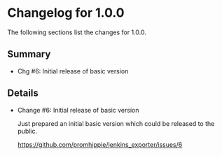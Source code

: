 # Changelog for 1.0.0

The following sections list the changes for 1.0.0.

## Summary

 * Chg #6: Initial release of basic version

## Details

 * Change #6: Initial release of basic version

   Just prepared an initial basic version which could be released to the public.

   https://github.com/promhippie/jenkins_exporter/issues/6


